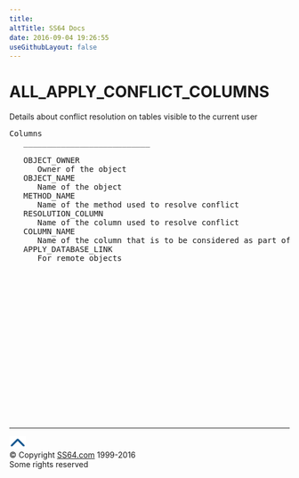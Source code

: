 ```yaml
---
title:
altTitle: SS64 Docs
date: 2016-09-04 19:26:55
useGithubLayout: false
---
```

<!-- #BeginLibraryItem "/Library/head_orad.lbi" --><!-- #EndLibraryItem --><h1>ALL_APPLY_CONFLICT_COLUMNS </h1><p> Details about conflict resolution on tables visible to the current user </p> 
 
<pre>Columns
   ___________________________
 
   OBJECT_OWNER
      Owner of the object
   OBJECT_NAME
      Name of the object
   METHOD_NAME
      Name of the method used to resolve conflict
   RESOLUTION_COLUMN
      Name of the column used to resolve conflict
   COLUMN_NAME
      Name of the column that is to be considered as part of a group to resolve conflict
   APPLY_DATABASE_LINK
      For remote objects

</pre><!-- #BeginLibraryItem "/Library/foot_orad.lbi" --><p>
<!-- oracle-footer -->
<ins class="adsbygoogle" style="display:inline-block;width:300px;height:250px" data-ad-client="ca-pub-6140977852749469" data-ad-slot="4275490898"></ins>
<script>
(adsbygoogle = window.adsbygoogle || []).push({});
</script></p>
<hr>
<div id="bl" class="footer"><a href="ALL_APPLY_CONFLICT_COLUMNS.html#"><img src="../images/top.png" width="30" height="22" alt="Back to the Top"></a></div>
<div id="br" class="footer, tagline">© Copyright <a href="http://ss64.com/">SS64.com</a> 1999-2016<br>
Some rights reserved</div>
<!-- #EndLibraryItem -->

